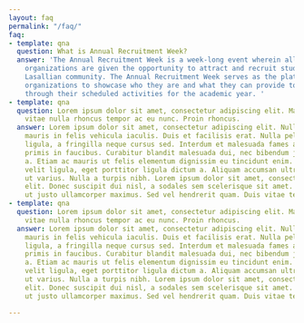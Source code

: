 ```yaml
---
layout: faq
permalink: "/faq/"
faq:
- template: qna
  question: What is Annual Recruitment Week?
  answer: 'The Annual Recruitment Week is a week-long event wherein all 50 CSO accredited
    organizations are given the opportunity to attract and recruit students from the
    Lasallian community. The Annual Recruitment Week serves as the platform for these
    organizations to showcase who they are and what they can provide to their members
    through their scheduled activities for the academic year. '
- template: qna
  question: Lorem ipsum dolor sit amet, consectetur adipiscing elit. Mauris ut massa
    vitae nulla rhoncus tempor ac eu nunc. Proin rhoncus.
  answer: Lorem ipsum dolor sit amet, consectetur adipiscing elit. Nullam iaculis
    mauris in felis vehicula iaculis. Duis et facilisis erat. Nulla pellentesque pellentesque
    ligula, a fringilla neque cursus sed. Interdum et malesuada fames ac ante ipsum
    primis in faucibus. Curabitur blandit malesuada dui, nec bibendum justo eleifend
    a. Etiam ac mauris ut felis elementum dignissim eu tincidunt enim. Donec euismod
    velit ligula, eget porttitor ligula dictum a. Aliquam accumsan ultrices lectus
    ut varius. Nulla a turpis nibh. Lorem ipsum dolor sit amet, consectetur adipiscing
    elit. Donec suscipit dui nisl, a sodales sem scelerisque sit amet. In ut nunc
    ut justo ullamcorper maximus. Sed vel hendrerit quam. Duis vitae tempor metus.
- template: qna
  question: Lorem ipsum dolor sit amet, consectetur adipiscing elit. Mauris ut massa
    vitae nulla rhoncus tempor ac eu nunc. Proin rhoncus.
  answer: Lorem ipsum dolor sit amet, consectetur adipiscing elit. Nullam iaculis
    mauris in felis vehicula iaculis. Duis et facilisis erat. Nulla pellentesque pellentesque
    ligula, a fringilla neque cursus sed. Interdum et malesuada fames ac ante ipsum
    primis in faucibus. Curabitur blandit malesuada dui, nec bibendum justo eleifend
    a. Etiam ac mauris ut felis elementum dignissim eu tincidunt enim. Donec euismod
    velit ligula, eget porttitor ligula dictum a. Aliquam accumsan ultrices lectus
    ut varius. Nulla a turpis nibh. Lorem ipsum dolor sit amet, consectetur adipiscing
    elit. Donec suscipit dui nisl, a sodales sem scelerisque sit amet. In ut nunc
    ut justo ullamcorper maximus. Sed vel hendrerit quam. Duis vitae tempor metus.

---
```

